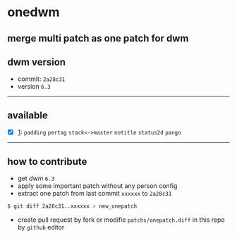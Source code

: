 # onedwm
merge multi patch as one patch for dwm
-------
## dwm version
  - commit: `2a28c31` 
  - version `6.3`
-------
## available
  - [x] [1](https://raw.githubusercontent.com/one-patch/onedwm/master/patchs/1000.diff): `padding` `pertag` `stack<->master` `notitle` `status2d` `pango`

--------
## how to contribute
  - get *dwm* `6.3`
  - apply some important patch without any person config
  - extract one patch from last commit `xxxxxx` to `2a28c31`
  ```bash
  $ git diff 2a28c31..xxxxxx > new_onepatch
  ```
  - create pull request by fork or modifie `patchs/onepatch.diff` in this repo by `github` editor
  

